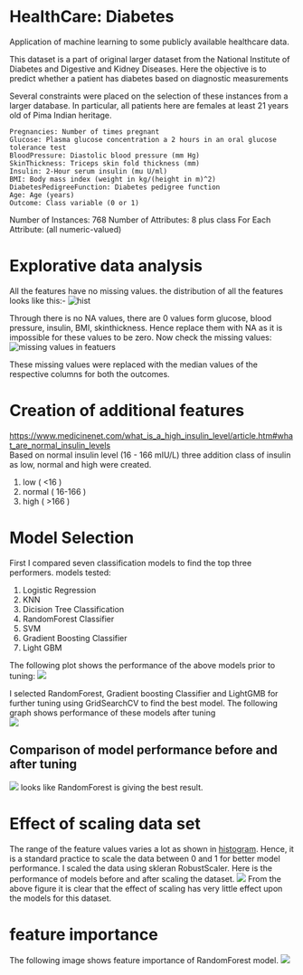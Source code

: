 # HealthCare: Diabetes

Application of machine learning to some publicly available healthcare data.

This dataset is a part of original larger dataset from the National Institute of Diabetes and Digestive and Kidney Diseases.
Here the objective is to predict whether a patient has diabetes based on diagnostic measurements

Several constraints were placed on the selection of these instances from a larger database. In particular, all patients here are females at least 21 years old of Pima Indian heritage.

    Pregnancies: Number of times pregnant
    Glucose: Plasma glucose concentration a 2 hours in an oral glucose tolerance test
    BloodPressure: Diastolic blood pressure (mm Hg)
    SkinThickness: Triceps skin fold thickness (mm)
    Insulin: 2-Hour serum insulin (mu U/ml)
    BMI: Body mass index (weight in kg/(height in m)^2)
    DiabetesPedigreeFunction: Diabetes pedigree function
    Age: Age (years)
    Outcome: Class variable (0 or 1)

Number of Instances: 768
Number of Attributes: 8 plus class
For Each Attribute: (all numeric-valued)

# Explorative data analysis
All the features have no missing values.
the distribution of all the features looks like this:-
![hist](images/histogram.png)

Through there is no NA values, there are 0 values form glucose, blood pressure, insulin, BMI, skinthickness. Hence replace them with NA as it is impossible for these values to be zero. 
Now check the missing values:  
![missing values in featuers](images/missing_values.png)  

These missing values were replaced with the median values of the respective columns for both the outcomes.

# Creation of additional features

https://www.medicinenet.com/what_is_a_high_insulin_level/article.htm#what_are_normal_insulin_levels  
Based on normal insulin level (16 - 166 mIU/L) three addition class of insulin as low, normal and high were created.
1. low ( <16 )
2. normal ( 16-166 )
3. high ( >166 )

# Model Selection
First I compared seven classification models to find the top three performers. 
models tested:
1. Logistic Regression 
2. KNN
3. Dicision Tree Classification
4. RandomForest Classifier
5. SVM
6. Gradient Boosting Classifier
7. Light GBM

The following plot shows the performance of the above models prior to tuning:
![](images/Model_performance_before_tuning.png)

I selected RandomForest, Gradient boosting Classifier and LightGMB for further tuning using GridSearchCV to find the best model.
The following graph shows performance of these models after tuning  
![](images/Model_performance_after_tuning.png)  
## Comparison of model performance before and after tuning
![](images/comparison_before_after_tuning.png) 
looks like RandomForest is giving the best result.

# Effect of scaling data set
The range of the feature values varies a lot as shown in [histogram](#explorative-data-analysis). Hence, it is a standard practice to scale the data between 0 and 1 for better model performance. I scaled the data using skleran RobustScaler.
Here is the performance of models before and after scaling the dataset.
![](images/Model_performance_comparison_scaling_s.png)
From the above figure it is clear that the effect of scaling has very little effect upon the models for this dataset.

# feature importance
The following image shows feature importance of RandomForest model.
![](images/random_forest_feature_importance.png)
